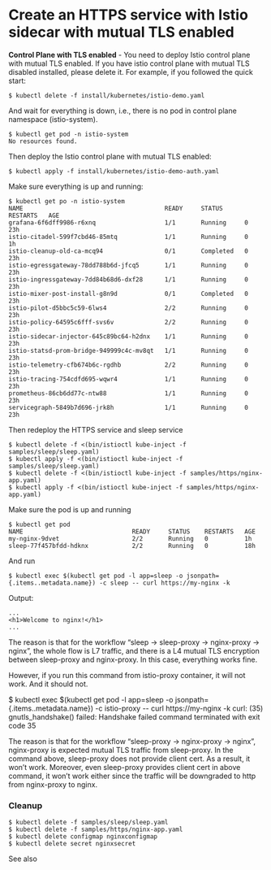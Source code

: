 
# Create an HTTPS service with Istio sidecar with mutual TLS enabled

**Control Plane with TLS enabled** - You need to deploy Istio control plane with mutual TLS enabled. If you have istio control plane with mutual TLS disabled installed, please delete it. For example, if you followed the quick start:

```
$ kubectl delete -f install/kubernetes/istio-demo.yaml
```

And wait for everything is down, i.e., there is no pod in control plane namespace (istio-system).

```
$ kubectl get pod -n istio-system
No resources found.
```

Then deploy the Istio control plane with mutual TLS enabled:

```
$ kubectl apply -f install/kubernetes/istio-demo-auth.yaml
```

Make sure everything is up and running:

```
$ kubectl get po -n istio-system
NAME                                       READY     STATUS      RESTARTS   AGE
grafana-6f6dff9986-r6xnq                   1/1       Running     0          23h
istio-citadel-599f7cbd46-85mtq             1/1       Running     0          1h
istio-cleanup-old-ca-mcq94                 0/1       Completed   0          23h
istio-egressgateway-78dd788b6d-jfcq5       1/1       Running     0          23h
istio-ingressgateway-7dd84b68d6-dxf28      1/1       Running     0          23h
istio-mixer-post-install-g8n9d             0/1       Completed   0          23h
istio-pilot-d5bbc5c59-6lws4                2/2       Running     0          23h
istio-policy-64595c6fff-svs6v              2/2       Running     0          23h
istio-sidecar-injector-645c89bc64-h2dnx    1/1       Running     0          23h
istio-statsd-prom-bridge-949999c4c-mv8qt   1/1       Running     0          23h
istio-telemetry-cfb674b6c-rgdhb            2/2       Running     0          23h
istio-tracing-754cdfd695-wqwr4             1/1       Running     0          23h
prometheus-86cb6dd77c-ntw88                1/1       Running     0          23h
servicegraph-5849b7d696-jrk8h              1/1       Running     0          23h
```

Then redeploy the HTTPS service and sleep service

```
$ kubectl delete -f <(bin/istioctl kube-inject -f samples/sleep/sleep.yaml)
$ kubectl apply -f <(bin/istioctl kube-inject -f samples/sleep/sleep.yaml)
$ kubectl delete -f <(bin/istioctl kube-inject -f samples/https/nginx-app.yaml)
$ kubectl apply -f <(bin/istioctl kube-inject -f samples/https/nginx-app.yaml)
```

Make sure the pod is up and running

```
$ kubectl get pod
NAME                              READY     STATUS    RESTARTS   AGE
my-nginx-9dvet                    2/2       Running   0          1h
sleep-77f457bfdd-hdknx            2/2       Running   0          18h
```

And run

```
$ kubectl exec $(kubectl get pod -l app=sleep -o jsonpath={.items..metadata.name}) -c sleep -- curl https://my-nginx -k
```

Output:

```
...
<h1>Welcome to nginx!</h1>
...
```


The reason is that for the workflow “sleep -> sleep-proxy -> nginx-proxy -> nginx”, the whole flow is L7 traffic, and there is a L4 mutual TLS encryption between sleep-proxy and nginx-proxy. In this case, everything works fine.

However, if you run this command from istio-proxy container, it will not work. And it should not.

$ kubectl exec $(kubectl get pod -l app=sleep -o jsonpath={.items..metadata.name}) -c istio-proxy -- curl https://my-nginx -k
curl: (35) gnutls_handshake() failed: Handshake failed
command terminated with exit code 35

The reason is that for the workflow “sleep-proxy -> nginx-proxy -> nginx”, nginx-proxy is expected mutual TLS traffic from sleep-proxy. In the command above, sleep-proxy does not provide client cert. As a result, it won’t work. Moreover, even sleep-proxy provides client cert in above command, it won’t work either since the traffic will be downgraded to http from nginx-proxy to nginx.

### Cleanup
```
$ kubectl delete -f samples/sleep/sleep.yaml
$ kubectl delete -f samples/https/nginx-app.yaml
$ kubectl delete configmap nginxconfigmap
$ kubectl delete secret nginxsecret
```
See also

